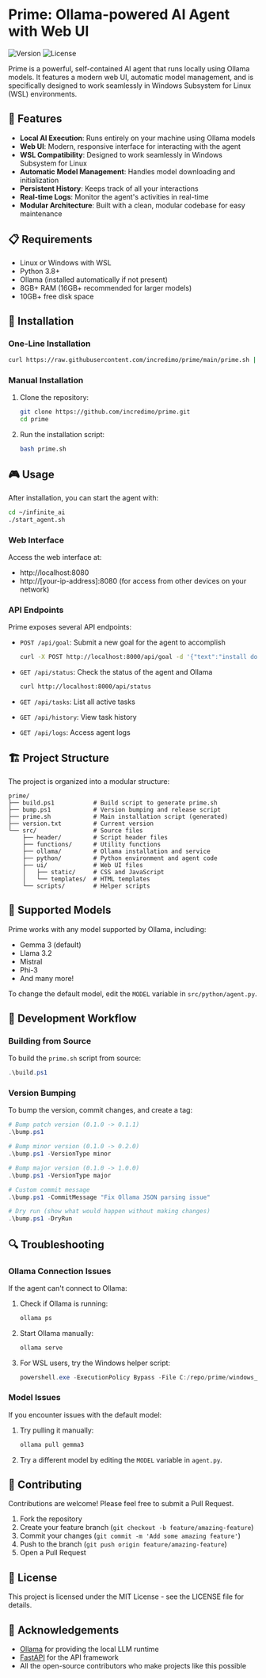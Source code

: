# Prime:  Ollama-powered AI Agent with Web UI

![Version](https://img.shields.io/badge/version-0.1.0-blue)
![License](https://img.shields.io/badge/license-MIT-green)

Prime is a powerful, self-contained AI agent that runs locally using Ollama models. It features a modern web UI, automatic model management, and is specifically designed to work seamlessly in Windows Subsystem for Linux (WSL) environments.

## 🚀 Features

- **Local AI Execution**: Runs entirely on your machine using Ollama models
- **Web UI**: Modern, responsive interface for interacting with the agent
- **WSL Compatibility**: Designed to work seamlessly in Windows Subsystem for Linux
- **Automatic Model Management**: Handles model downloading and initialization
- **Persistent History**: Keeps track of all your interactions
- **Real-time Logs**: Monitor the agent's activities in real-time
- **Modular Architecture**: Built with a clean, modular codebase for easy maintenance

## 📋 Requirements

- Linux or Windows with WSL
- Python 3.8+
- Ollama (installed automatically if not present)
- 8GB+ RAM (16GB+ recommended for larger models)
- 10GB+ free disk space

## 🔧 Installation

### One-Line Installation

```bash
curl https://raw.githubusercontent.com/incredimo/prime/main/prime.sh | bash
```

### Manual Installation

1. Clone the repository:
   ```bash
   git clone https://github.com/incredimo/prime.git
   cd prime
   ```

2. Run the installation script:
   ```bash
   bash prime.sh
   ```

## 🎮 Usage

After installation, you can start the agent with:

```bash
cd ~/infinite_ai
./start_agent.sh
```

### Web Interface

Access the web interface at:
- http://localhost:8080
- http://[your-ip-address]:8080 (for access from other devices on your network)

### API Endpoints

Prime exposes several API endpoints:

- `POST /api/goal`: Submit a new goal for the agent to accomplish
  ```bash
  curl -X POST http://localhost:8000/api/goal -d '{"text":"install docker"}' -H 'Content-Type: application/json'
  ```

- `GET /api/status`: Check the status of the agent and Ollama
  ```bash
  curl http://localhost:8000/api/status
  ```

- `GET /api/tasks`: List all active tasks
- `GET /api/history`: View task history
- `GET /api/logs`: Access agent logs

## 🏗️ Project Structure

The project is organized into a modular structure:

```
prime/
├── build.ps1           # Build script to generate prime.sh
├── bump.ps1            # Version bumping and release script
├── prime.sh            # Main installation script (generated)
├── version.txt         # Current version
└── src/                # Source files
    ├── header/         # Script header files
    ├── functions/      # Utility functions
    ├── ollama/         # Ollama installation and service
    ├── python/         # Python environment and agent code
    ├── ui/             # Web UI files
    │   ├── static/     # CSS and JavaScript
    │   └── templates/  # HTML templates
    └── scripts/        # Helper scripts
```

## 🧠 Supported Models

Prime works with any model supported by Ollama, including:

- Gemma 3 (default)
- Llama 3.2
- Mistral
- Phi-3
- And many more!

To change the default model, edit the `MODEL` variable in `src/python/agent.py`.

## 🔄 Development Workflow

### Building from Source

To build the `prime.sh` script from source:

```powershell
.\build.ps1
```

### Version Bumping

To bump the version, commit changes, and create a tag:

```powershell
# Bump patch version (0.1.0 -> 0.1.1)
.\bump.ps1

# Bump minor version (0.1.0 -> 0.2.0)
.\bump.ps1 -VersionType minor

# Bump major version (0.1.0 -> 1.0.0)
.\bump.ps1 -VersionType major

# Custom commit message
.\bump.ps1 -CommitMessage "Fix Ollama JSON parsing issue"

# Dry run (show what would happen without making changes)
.\bump.ps1 -DryRun
```

## 🔍 Troubleshooting

### Ollama Connection Issues

If the agent can't connect to Ollama:

1. Check if Ollama is running:
   ```bash
   ollama ps
   ```

2. Start Ollama manually:
   ```bash
   ollama serve
   ```

3. For WSL users, try the Windows helper script:
   ```powershell
   powershell.exe -ExecutionPolicy Bypass -File C:/repo/prime/windows_ollama_helper.ps1
   ```

### Model Issues

If you encounter issues with the default model:

1. Try pulling it manually:
   ```bash
   ollama pull gemma3
   ```

2. Try a different model by editing the `MODEL` variable in `agent.py`.

## 🤝 Contributing

Contributions are welcome! Please feel free to submit a Pull Request.

1. Fork the repository
2. Create your feature branch (`git checkout -b feature/amazing-feature`)
3. Commit your changes (`git commit -m 'Add some amazing feature'`)
4. Push to the branch (`git push origin feature/amazing-feature`)
5. Open a Pull Request

## 📜 License

This project is licensed under the MIT License - see the LICENSE file for details.

## 🙏 Acknowledgements

- [Ollama](https://github.com/ollama/ollama) for providing the local LLM runtime
- [FastAPI](https://fastapi.tiangolo.com/) for the API framework
- All the open-source contributors who make projects like this possible
